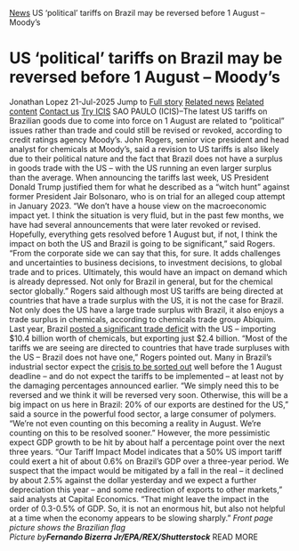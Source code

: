 [News](https://www.icis.com/explore/resources/news/) US ‘political’ tariffs on Brazil may be reversed before 1 August – Moody’s
# US ‘political’ tariffs on Brazil may be reversed before 1 August – Moody’s
Jonathan Lopez
21-Jul-2025
Jump to
[Full story](https://www.icis.com/explore/resources/news/2025/07/21/11120816/us-political-tariffs-on-brazil-may-be-reversed-before-1-august-moody-s/#full-story)
[Related news](https://www.icis.com/explore/resources/news/2025/07/21/11120816/us-political-tariffs-on-brazil-may-be-reversed-before-1-august-moody-s/#related-articles)
[Related content](https://www.icis.com/explore/resources/news/2025/07/21/11120816/us-political-tariffs-on-brazil-may-be-reversed-before-1-august-moody-s/#related-contents)
[Contact us](https://www.icis.com/explore/resources/news/2025/07/21/11120816/us-political-tariffs-on-brazil-may-be-reversed-before-1-august-moody-s/#contact-us)
[Try ICIS](https://www.icis.com/explore/contact/try-icis-today/?intcmp=individual-news_try-icis)
SAO PAULO (ICIS)–The latest US tariffs on Brazilian goods due to come into force on 1 August are related to “political” issues rather than trade and could still be revised or revoked, according to credit ratings agency Moody’s. 
John Rogers, senior vice president and head analyst for chemicals at Moody’s, said a revision to US tariffs is also likely due to their political nature and the fact that Brazil does not have a surplus in goods trade with the US – with the US running an even larger surplus than the average. 
When announcing the tariffs last week, US President Donald Trump justified them for what he described as a “witch hunt” against former President Jair Bolsonaro, who is on trial for an alleged coup attempt in January 2023. 
“We don’t have a house view on the macroeconomic impact yet. I think the situation is very fluid, but in the past few months, we have had several announcements that were later revoked or revised. Hopefully, everything gets resolved before 1 August but, if not, I think the impact on both the US and Brazil is going to be significant,” said Rogers. 
“From the corporate side we can say that this, for sure. It adds challenges and uncertainties to business decisions, to investment decisions, to global trade and to prices. Ultimately, this would have an impact on demand which is already depressed. Not only for Brazil in general, but for the chemical sector globally.” 
Rogers said although most US tariffs are being directed at countries that have a trade surplus with the US, it is not the case for Brazil. 
Not only does the US have a large trade surplus with Brazil, it also enjoys a trade surplus in chemicals, according to chemicals trade group Abiquim. Last year, Brazil [posted a significant trade deficit](https://subscriber.icis.com/news/petchem/news-article-00111118195) with the US – importing $10.4 billion worth of chemicals, but exporting just $2.4 billion. 
“Most of the tariffs we are seeing are directed to countries that have trade surpluses with the US – Brazil does not have one,” Rogers pointed out. 
Many in Brazil’s industrial sector expect the [crisis to be sorted out](https://subscriber.icis.com/news/petchem/news-article-00111118167) well before the 1 August deadline – and do not expect the tariffs to be implemented – at least not by the damaging percentages announced earlier. 
“We simply need this to be reversed and we think it will be reversed very soon. Otherwise, this will be a big impact on us here in Brazil: 20% of our exports are destined for the US,” said a source in the powerful food sector, a large consumer of polymers. 
“We’re not even counting on this becoming a reality in August. We’re counting on this to be resolved sooner.” 
However, the more pessimistic expect GDP growth to be hit by about half a percentage point over the next three years. 
“Our Tariff Impact Model indicates that a 50% US import tariff could exert a hit of about 0.6% on Brazil’s GDP over a three-year period. We suspect that the impact would be mitigated by a fall in the real – it declined by about 2.5% against the dollar yesterday and we expect a further depreciation this year – and some redirection of exports to other markets,” said analysts at Capital Economics. 
“That might leave the impact in the order of 0.3-0.5% of GDP. So, it is not an enormous hit, but also not helpful at a time when the economy appears to be slowing sharply.” 
_Front page picture shows the Brazilian flag_  
_Picture by**Fernando Bizerra Jr/EPA/REX/Shutterstock**_
READ MORE